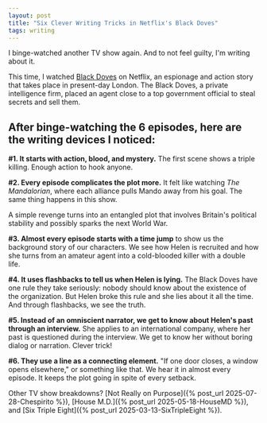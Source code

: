 ```yaml
---
layout: post
title: "Six Clever Writing Tricks in Netflix's Black Doves"
tags: writing
---
```


I binge-watched another TV show again. And to not feel guilty, I'm writing about it.

This time, I watched [Black Doves](https://www.netflix.com/co-en/title/81682935) on Netflix, an espionage and action story that takes place in present-day London. The Black Doves, a private intelligence firm, placed an agent close to a top government official to steal secrets and sell them.

## After binge-watching the 6 episodes, here are the writing devices I noticed:

**#1. It starts with action, blood, and mystery.** The first scene shows a triple killing. Enough action to hook anyone.

**#2. Every episode complicates the plot more.** It felt like watching _The Mandalorian_, where each alliance pulls Mando away from his goal. The same thing happens in this show.

A simple revenge turns into an entangled plot that involves Britain's political stability and possibly sparks the next World War.

**#3. Almost every episode starts with a time jump** to show us the background story of our characters. We see how Helen is recruited and how she turns from an amateur agent into a cold-blooded killer with a double life.

**#4. It uses flashbacks to tell us when Helen is lying.** The Black Doves have one rule they take seriously: nobody should know about the existence of the organization. But Helen broke this rule and she lies about it all the time. And through flashbacks, we see the truth.

**#5. Instead of an omniscient narrator, we get to know about Helen's past through an interview.** She applies to an international company, where her past is questioned during the interview. We get to know her without boring dialog or narration. Clever trick!

**#6. They use a line as a connecting element.** "If one door closes, a window opens elsewhere," or something like that. We hear it in almost every episode. It keeps the plot going in spite of every setback.

Other TV show breakdowns? [Not Really on Purpose]({% post_url 2025-07-28-Chespirito %}), [House M.D.]({% post_url 2025-05-18-HouseMD %}), and [Six Triple Eight]({% post_url 2025-03-13-SixTripleEight %}).
